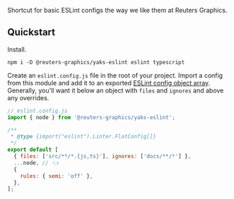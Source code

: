 Shortcut for basic ESLint configs the way we like them at Reuters Graphics.

## Quickstart

Install.

```console
npm i -D @reuters-graphics/yaks-eslint eslint typescript
```

Create an `eslint.config.js` file in the root of your project. Import a config from this module and add it to an exported [ESLint config object array](https://eslint.org/docs/latest/use/configure/configuration-files). Generally, you'll want it below an object with `files` and `ignores` and above any overrides.

```javascript
// eslint.config.js
import { node } from '@reuters-graphics/yaks-eslint';

/**
 * @type {import("eslint").Linter.FlatConfig[]}
 */
export default [
  { files: ['src/**/*.{js,ts}'], ignores: ['docs/**/*'] },
  ...node, // 👈
  {
    rules: { semi: 'off' },
  },
];
```
